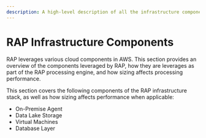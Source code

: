 ```yaml
---
description: A high-level description of all the infrastructure components powering RAP.
---
```


# RAP Infrastructure Components

RAP leverages various cloud components in AWS.  This section provides an overview of the components leveraged by RAP, how they are leverages as part of the RAP processing engine, and how sizing affects processing performance.

This section covers the following components of the RAP infrastructure stack, as well as how sizing affects performance when applicable:

* On-Premise Agent
* Data Lake Storage
* Virtual Machines
* Database Layer

